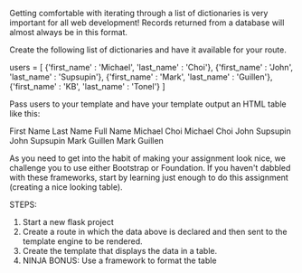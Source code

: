 

Getting comfortable with iterating through a list of dictionaries is very important for all web development! Records returned from a database will almost always be in this format.

Create the following list of dictionaries and have it available for your route.

users = [
   {'first_name' : 'Michael', 'last_name' : 'Choi'},
   {'first_name' : 'John', 'last_name' : 'Supsupin'},
   {'first_name' : 'Mark', 'last_name' : 'Guillen'},
   {'first_name' : 'KB', 'last_name' : 'Tonel'}
]

Pass users to your template and have your template output an HTML table like this:

First Name	Last Name	Full Name
Michael	Choi	Michael Choi
John	Supsupin	John Supsupin
Mark	Guillen	Mark Guillen


As you need to get into the habit of making your assignment look nice, we challenge you to use either Bootstrap or Foundation. If you haven't dabbled with these frameworks, start by learning just enough to do this assignment (creating a nice looking table).

STEPS:

1. Start a new flask project
2. Create a route in which the data above is declared and then sent to the
template engine to be rendered.
3. Create the template that displays the data in a table.
4. NINJA BONUS: Use a framework to format the table